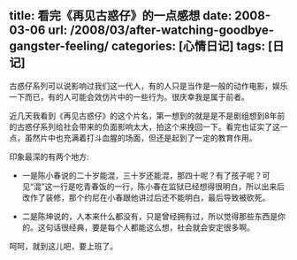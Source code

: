 title:  看完《再见古惑仔》的一点感想
date:  2008-03-06
url:  /2008/03/after-watching-goodbye-gangster-feeling/
categories: [心情日记]
tags: [日记]
---

古惑仔系列可以说影响过我们这一代人，有的人只是当作是一般的动作电影，娱乐一下而已，有的人可能会效仿片中的一些行为。很庆幸我是属于前者。

近几天我看到《再见古惑仔》的这个片名，第一想到的就是是不是剧组想到8年前的古惑仔系列给社会带来的负面影响太大，拍这个来挽回一下。看完也证实了这一点，虽然片中也充满着打斗血腥的场面，但还是起到了一定的教育作用。
<!--more-->
印象最深的有两个地方:

* 一是陈小春说的二十岁能混，三十岁还能混，那四十呢？有了孩子呢？可见“混”这一行是吃青春饭的一行，陈小春在监狱已经想得很明白，所以出来后改作了装修，那个约尼在小春跟他讲过后还不能明白，最后导致被砍死。

* 二是陈坤说的，人本来什么都没有，只是曾经拥有过，所以觉得那些东西是你的。这句话很经典，要是每个人都能这么想，社会就会安定很多啊。

呵呵，就到这儿吧，要上班了。


